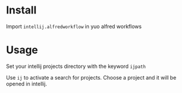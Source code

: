 Install
==
Import `intellij.alfredworkflow` in yuo alfred workflows

Usage
==

Set your intellij projects directory with the keyword `ijpath`

Use `ij` to activate a search for projects. Choose a project and it will be opened in intellij.

